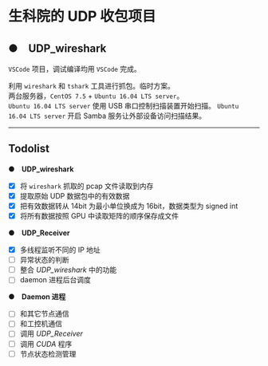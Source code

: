 # 生科院的 UDP 收包项目

## ●　UDP_wireshark

`VSCode` 项目，调试编译均用 `VSCode` 完成。

利用 `wireshark` 和 `tshark` 工具进行抓包。临时方案。  
两台服务器，`CentOS 7.5` + `Ubuntu 16.04 LTS server`。  
`Ubuntu 16.04 LTS server` 使用 USB 串口控制扫描装置开始扫描。
`Ubuntu 16.04 LTS server` 开启 Samba 服务让外部设备访问扫描结果。

---

## Todolist

●　**UDP_wireshark**

- [x] 将 `wireshark` 抓取的 pcap 文件读取到内存
- [x] 提取原始 UDP 数据包中的有效数据
- [x] 把有效数据转从 14bit 为最小单位换成为 16bit，数据类型为 signed int
- [x] 将所有数据按照 GPU 中读取矩阵的顺序保存成文件

●　**UDP_Receiver**

- [x] 多线程监听不同的 IP 地址
- [ ] 异常状态的判断
- [ ] 整合 *UDP_wireshark* 中的功能
- [ ] daemon 进程后台调度

●　**Daemon 进程**

- [ ] 和其它节点通信
- [ ] 和工控机通信
- [ ] 调用 *UDP_Receiver*
- [ ] 调用 *CUDA* 程序
- [ ] 节点状态检测管理
